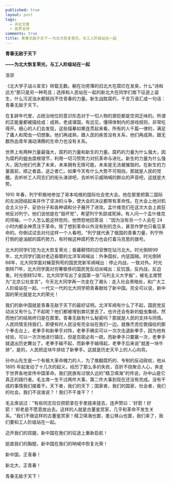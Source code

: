 ```yaml
---
published: true
layout: post
tags:
  - 评论文章
  - 各界支持
comments: true
title: 青春无敌于天下——为北大恢复荣光，与工人阶级站在一起
---
```

**青春无敌于天下**

**——为北大恢复荣光，与工人阶级站在一起**

洛崇

《北大学子战斗宣言》转载无数。躺在功劳簿的旧北大在腐烂在发臭，什么"诗和远方"那只是另一种苟且；选择和人民站在一起的新北大在同学们南下征途上诞生，什么污泥浊水都抵挡不住青春的力量。新生战胜腐朽，千言万语汇成一句话：青春无敌于天下。

在复辟年代里，占统治地位的意识形态对于一切人物的褒贬都是空洞乏味的。所谓的正能量都被描绘成：成熟，老成谋国，有远见，懂得体制内的游戏规则，非常吃得开。细心的人们会发现，这些描摹如果连贯起来看，所有的人千篇一律的，满足了庸人和爬虫一切想象。他们再成熟，跟人民的疾苦没有关系，他们再成熟，跟无数热血青年涌动沸腾的生命力也没有关系。

世界上有两种力量最强大，腐朽的力量和新生的力量。腐朽的力量为什么强大，因为腐朽的蛆虫盘根错节，利用一切习惯势力对抗革命与进化。新生的力量为什么强大，因为他们代表了未来，未来拥有无限可能，未来是无法被摧毁的。在新生的力量面前，顺之者昌，逆之者亡。如果今天有什么大势不可阻挡，那就是人民的觉醒。去听听工人同志们的街头演讲吧，去听听示威呐喊的群众的声音吧，这就是大势。

1910 年春，列宁积极地参加了哥本哈根的国际社会党大会。他在那里把第二国际的左派团结起来并作了坚决的斗争，使大会的决议都带有革命性。在大会上他对机会主义分子、妥协分子和各种调和分子展开了进攻。孟什维克们在这次大会上疯狂地反对列宁。他们说他是在"毁坏党"，希望列宁失踪或死掉。有人问一个孟什维克的领袖，一个人怎么能这样危险，他愤怒地回答说 ："因为没有另一个人会在 24小时内都全神贯注于革命。除了想到革命以外没有别的念头，甚至作梦也只看见革命的。你倒试试去对付这样一个人看吧。"列宁就代表了俄国的青春力量，列宁所打倒的是油腻的腐朽势力，有时候这种腐朽势力也会打着马克思的旗号。

北大的同学们在为北大恢复荣光；昏庸颟顸的旧官僚在玷污北大。时光倒转99年，北大同学们面对老迈昏聩的北洋军阀喊出：外争国权，内惩国贼。时光倒转88年，北大同学面对蝇营狗苟的国民党新军阀喊出：停止内战，一致对外。时光倒转71年，北大同学面对穷奢极侈的国民党反动派喊出：反饥饿，反内战，反迫害。时光倒转52年，北大同学写出了全国第一张"马列主义大字报"，被毛主席赞为"北京公社宣言"。今天北大同学再一次走在了潮头：走入社会黑暗处，和广大工人阶级站在一起。一代又一代的北大同学把青春献给了新中国。完全可以说，新中国的荣光就是北大的荣光！

我们的新中国就是青春无敌于天下的最好证明。北洋军阀有什么了不起，国民党反动派又有什么了不起呢？他们都被埋到粪坑里去了。也许还会有新的蛆虫集结，然而他们的结局终归是在那里。青春无敌有什么秘密吗？那就是人民的支持与同情。人民同情支持我们，即便有时人民没有完全站在我们一边。就像杰克伦敦描绘的那个拳击台上，老拳手和新拳手对阵，老拳手确实可以一次次击退新拳手，因为他有经验，可以一次次地进行镇压，但是百密必有一疏，而新拳手只要赢一次，老拳手就退出历史舞台了。老拳手输不起，而新拳手输得起，老拳手后来说"就差一块牛排"，是的，人民把这块牛排给了新拳手。这就是历史天平上的人心向背。

孙中山先生是一个有极大革命魄力的人，为了推翻腐朽的、专制的反动政权，他从 1895 年起发动了十几次的起义，经历了那么多的失败，百折不挠聚合人心，奔走于世界各地宣传中国革命。我们民族有过很久远的"精卫填海"的传说，孙中山是它真正的践行者。毛主席一生干过两件大事，第二件大事到现在还没有完成。没有干成的事情我们接着干。天下者，我们的天下；国家者，我们的国家，社会者，我们的社会。我们不说谁说？！我们不干谁干？！

毛主席说过："有些同志仅仅把箭拿在手里搓来搓去，连声赞曰：'好箭！好箭！'却老是不愿意放出去。这样的人就是古董鉴赏家，几乎和革命不发生关系。"我们不做这样的古董鉴赏家！精卫填海也罢，愚公移山也罢，我们来了，我们要和工人阶级站在一起。

迈开我们的双腿，新中国在我们的征途上重新启航！

挺直我们的胸膛，新中国在我们的呐喊中恢复光荣！

新中国，正青春！

新北大，正青春！

青春无敌于天下！
